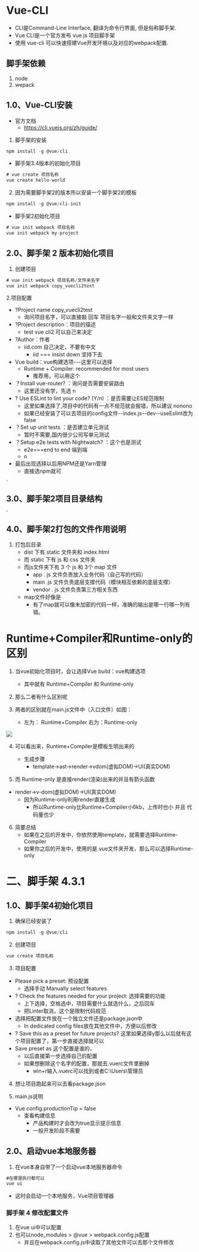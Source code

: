 # Vue-CLI

+ CLI是Command-Line Interface, 翻译为命令行界面, 但是俗称脚手架.
+ Vue CLI是一个官方发布 vue.js 项目脚手架
+ 使用 vue-cli 可以快速搭建Vue开发环境以及对应的webpack配置.

## 脚手架依赖

1. node
2. wepack



## 1.0、Vue-CLI安装

+ 官方文档
  + https://cli.vuejs.org/zh/guide/



1. 脚手架的安装

```js
npm install -g @vue/cli
```

+ 脚手架3.4版本的初始化项目

```js
# vue create 项目名称
vue create hello-world
```



2. 因为需要脚手架2的版本所以安装一个脚手架2的模板

```js
npm install -g @vue/cli-init
```

+ 脚手架2初始化项目

```js
# vue init webpack 项目名称 
vue init webpack my-project
```



## 2.0、脚手架 2 版本初始化项目

1. 创建项目

```js
# vue init webpack 项目名称/文件夹名字 
vue init webpack copy_vuecli2test
```



2.项目配置

+ ?Project name copy_vuecli2test
  + 询问项目名字，可以直接敲 回车 项目名字一般和文件夹文字一样
+ ?Project description：项目的描述
  + test vue cli2  可以自己来决定
+ ?Author：作者
  + iid.com 自己决定，不要有中文
    + iid === insist down 坚持下去
+ Vue build：vue构建选项---这里可以选择
  + Runtime + Compiler: recommended for most users
    + 推荐用，可以用这个
+ ？Install vue-router? ：询问是否需要安装路由
  + 这里还没有学，先选 n
+ ? Use ESLint to lint your code? (Y/n) ：是否需要让ES规范限制
  + 这里如果选择了,项目中的代码有一点不规范就会报错，所以建议 nonono
  + 如果已经安装了可以去项目的config文件--index.js--dev--useEslint改为false
+ ？Set up unit tests ：是否建立单元测试
  + 暂时不需要,国内很少公司写单元测试
+ ？Setup e2e tests with Nightwatch? ：这个也是测试
  + e2e===end to end 端到端
  + n
+ 最后出现选择以后用NPM还是Yarn管理
  + 直接选npm就可



<img src="C:\Users\刘培志\Desktop\note book\VUE\img\图片1.png" style="zoom:25%;" />



## 3.0、脚手架2项目目录结构



<img src="C:\Users\刘培志\Desktop\note book\VUE\img\图片2.png" style="zoom:25%;" />





## 4.0、脚手架2打包的文件作用说明

1. 打包后目录
   + dist 下有 static 文件夹和 index.html
   + 而 static 下有 js 和 css 文件夹
   + 而js文件夹下有 3 个 js 和 3个 map 文件
     + app . js 文件负责放入业务代码（自己写的代码）
     + main .js 文件负责底层支撑代码（模块相互依赖的底层支撑）
     + vendor . js 文件负责第三方相关东西
   + map文件好像是
     + 有了map就可以像未加密的代码一样，准确的输出是哪一行哪一列有错。



# Runtime+Compiler和Runtime-only的区别



1. 当vue初始化项目时，会让选择Vue build：vue构建选项
   + 其中就有 Runtime+Compiler 和 Runtime-only 
2. 那么二者有什么区别呢



3. 两者的区别就在main.js文件中（入口文件）如图：
   + 左为： Runtime+Compiler  右为：Runtime-only 

<img src="C:\Users\刘培志\Desktop\note book\VUE\img\QQ截图20200527104159.png" style="zoom: 100%;" />



4. 可以看出来，Runtime+Compiler是模板生明出来的
   + 生成步骤
     + template->ast->render->vdom(虚拟DOM)->UI(真实DOM)



5. 而 Runtime-only  是直接render(渲染)出来的并且有箭头函数

+ render->v-dom(虚拟DOM)->UI(真实DOM)
  + 因为Runtime-only利用render直接生成
    + 所以Runtime-only比Runtime+Compiler小6kb，上传时也小 并且 代码量也少



6. 简要总结
   + 如果在之后的开发中，你依然使用template，就需要选择Runtime-Compiler
   + 如果你之后的开发中，使用的是.vue文件夹开发，那么可以选择Runtime-only



# 二、脚手架 4.3.1



## 1.0、脚手架4初始化项目



1. 确保已经安装了

```js
npm install -g @vue/cli
```



2. 创建项目

```js
vue create 项目名称
```



3. 项目配置

+ Please pick a preset: 预设配置
  + 选择手动 Manually select features
+ ? Check the features needed for your project: 选择需要的功能
  + 上下选择，空格选中，项目需要什么就选什么，之后回车
  + 把Linter取消，这个是限制代码规范
+ 选择把配置文件放在一个独立文件还是package.json中
  + In dedicated config files放在其他文件中，方便以后修改
+ ? Save this as a preset for future projects? 这里如果选择y那么以后就有这个项目配置了，第一步直接选择就可以
+ Save preset as  这个配置是谁的，
  + 以后直接第一步选择自己的配置
  + 如果想删除这个名字的配置，那就去.vuerc文件里删掉
    + win+r输入.vuerc可以找到或者C:\Users\管理员



4. 想让项目跑起来可以去看package.json



5. main.js说明

+ Vue.config.productionTip = false
  + 查看构建信息
    + 产品构建时才会改为true显示提示信息
    + 一般开发阶段不需要



## 2.0、启动vue本地服务器



1. 在vue本身自带了一个启动vue本地服务器命令

```js
#在哪里执行都可以
vue ui
```

+ 这时会启动一个本地服务，Vue项目管理器



### 脚手架 4 修改配置文件

1. 在vue ui中可以配置
2. 也可以node_modules > @vue > webpack.config.js配置
   + 并且在webpack.config.js中读取了其他文件可以去那个文件修改



